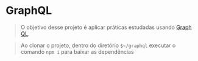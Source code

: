 # GraphQL
>O objetivo desse projeto é aplicar práticas estudadas usando [Graph QL](https://graphql.org/).

>Ao clonar o projeto, dentro do diretório `$~/graphql` executar o comando `npm i` para baixar as dependências
